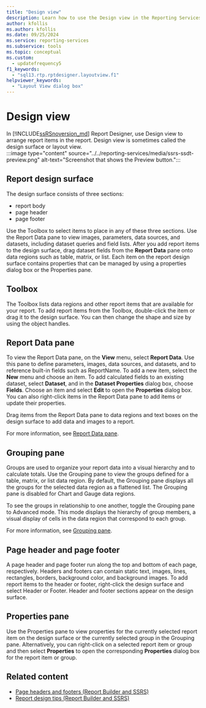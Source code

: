 ```yaml
---
title: "Design view"
description: Learn how to use the Design view in the Reporting Services Report Designer to arrange report items in a report.
author: kfollis
ms.author: kfollis
ms.date: 09/25/2024
ms.service: reporting-services
ms.subservice: tools
ms.topic: conceptual
ms.custom:
  - updatefrequency5
f1_keywords:
  - "sql13.rtp.rptdesigner.layoutview.f1"
helpviewer_keywords:
  - "Layout View dialog box"
---
```

# Design view
In [!INCLUDE[ssRSnoversion_md](../../includes/ssrsnoversion-md.md)] Report Designer, use Design view to arrange report items in the report. Design view is sometimes called the design surface or layout view.  
  :::image type="content" source="../../reporting-services/media/ssrs-ssdt-preview.png" alt-text="Screenshot that shows the Preview button.":::

## Report design surface  
The design surface consists of three sections: 
+ report body
+ page header
+ page footer 

Use the Toolbox to select items to place in any of these three sections. Use the Report Data pane to view images, parameters, data sources, and datasets, including dataset queries and field lists. After you add report items to the design surface, drag dataset fields from the **Report Data** pane onto data regions such as table, matrix, or list. Each item on the report design surface contains properties that can be managed by using a properties dialog box or the Properties pane.  
  
## Toolbox  
 The Toolbox lists data regions and other report items that are available for your report. To add report items from the Toolbox, double-click the item or drag it to the design surface. You can then change the shape and size by using the object handles.  
  
## Report Data pane  
 To view the Report Data pane, on the **View** menu, select **Report Data**. Use this pane to define parameters, images, data sources, and datasets, and to reference built-in fields such as ReportName. To add a new item, select the **New** menu and choose an item. To add calculated fields to an existing dataset, select **Dataset**, and in the **Dataset Properties** dialog box, choose **Fields**. Choose an item and select **Edit** to open the **Properties** dialog box. You can also right-click items in the Report Data pane to add items or update their properties.  
  
 Drag items from the Report Data pane to data regions and text boxes on the design surface to add data and images to a report.  
  
 For more information, see [Report Data pane](../../reporting-services/report-data/report-data-pane.md).  
  
## Grouping pane  
 Groups are used to organize your report data into a visual hierarchy and to calculate totals. Use the Grouping pane to view the groups defined for a table, matrix, or list data region. By default, the Grouping pane displays all the groups for the selected data region as a flattened list. The Grouping pane is disabled for Chart and Gauge data regions.  
  
 To see the groups in relationship to one another, toggle the Grouping pane to Advanced mode. This mode displays the hierarchy of group members, a visual display of cells in the data region that correspond to each group.  
  
 For more information, see [Grouping pane](../../reporting-services/tools/grouping-pane.md).  
  
## Page header and page footer  
 A page header and page footer run along the top and bottom of each page, respectively. Headers and footers can contain static text, images, lines, rectangles, borders, background color, and background images. To add report items to the header or footer, right-click the design surface and select Header or Footer. Header and footer sections appear on the design surface.  
  
## Properties pane  
 Use the Properties pane to view properties for the currently selected report item on the design surface or the currently selected group in the Grouping pane. Alternatively, you can right-click on a selected report item or group and then select **Properties** to open the corresponding **Properties** dialog box for the report item or group.  
  
## Related content

- [Page headers and footers &#40;Report Builder and SSRS&#41;](../../reporting-services/report-design/page-headers-and-footers-report-builder-and-ssrs.md)
- [Report design tips &#40;Report Builder and SSRS&#41;](../../reporting-services/report-design/report-design-tips-report-builder-and-ssrs.md)
